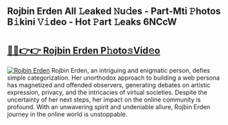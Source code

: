 ## Rojbin Erden All 𝙻eaked 𝙽u𝚍es - Part-Mti 𝙿hotos B𝚒kini 𝚅𝚒deo - Hot 𝙿art 𝙻eaks 6NCcW

# <h2><a href="http://ld20kmm.urlbe.top/?page=Rojbin+Erden">🔗🔗👉👉 Rojbin Erden P𝚑oto𝚜Vid𝚎o</a></h2>

[![Rojbin Erden](https://i.imgur.com/eBuTRDB.gif)](http://ld20kmm.urlbe.top/?page=Rojbin+Erden)
Rojbin Erden, an intriguing and enigmatic person, defies simple categorization. Her unorthodox approach to building a web persona has magnetized and offended observers, generating debates on artistic expression, privacy, and the intricacies of virtual societies. Despite the uncertainty of her next steps, her impact on the online community is profound. With an unwavering spirit and undeniable allure, Rojbin Erden journey in the online world is unstoppable.

